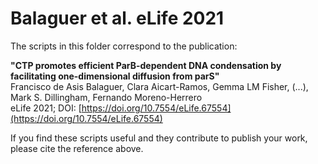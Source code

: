 # Balaguer et al. eLife 2021

The scripts in this folder correspond to the publication:<br>

**"CTP promotes efficient ParB-dependent DNA condensation by facilitating one-dimensional diffusion from parS"**<br>
Francisco de Asis Balaguer, Clara Aicart-Ramos, Gemma LM Fisher, (...), Mark S. Dillingham, Fernando Moreno-Herrero <br>
eLife 2021; DOI: [https://doi.org/10.7554/eLife.67554](https://doi.org/10.7554/eLife.67554)

If you find these scripts useful and they contribute to publish your work, please cite the reference above.
